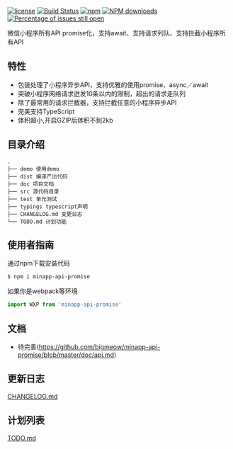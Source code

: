 [![license](https://img.shields.io/badge/license-MIT-blue.svg)](https://github.com/bigmeow/minapp-api-promise/blob/master/LICENSE)
[![Build Status](https://travis-ci.org/bigmeow/minapp-api-promise.svg?branch=master)](https://travis-ci.org/bigmeow/minapp-api-promise)
[![npm](https://img.shields.io/badge/npm-0.1.0-orange.svg)](https://www.npmjs.com/package/minapp-api-promise)
[![NPM downloads](http://img.shields.io/npm/dm/minapp-api-promise.svg?style=flat-square)](http://www.npmtrends.com/minapp-api-promise)
[![Percentage of issues still open](http://isitmaintained.com/badge/open/bigmeow/minapp-api-promise.svg)](http://isitmaintained.com/project/bigmeow/minapp-api-promise "Percentage of issues still open")

微信小程序所有API promise化，支持await、支持请求列队、支持拦截小程序所有API

## 特性

- 包装处理了小程序异步API，支持优雅的使用promise、async／await
- 突破小程序网络请求迸发10条以内的限制，超出的请求走队列
- 除了最常用的请求拦截器，支持拦截任意的小程序异步API
- 完美支持TypeScript
- 体积超小,开启GZIP后体积不到2kb


## 目录介绍

```
.
├── demo 使用demo
├── dist 编译产出代码
├── doc 项目文档
├── src 源代码目录
├── test 单元测试
├── typings typescript声明
├── CHANGELOG.md 变更日志
└── TODO.md 计划功能
```

## 使用者指南
通过npm下载安装代码

```bash
$ npm i minapp-api-promise
```

如果你是webpack等环境

```js
import WXP from 'minapp-api-promise'
```

## 文档
- 待完善(https://github.com/bigmeow/minapp-api-promise/blob/master/doc/api.md)

## 更新日志
[CHANGELOG.md](https://github.com/bigmeow/minapp-api-promise/blob/master/CHANGELOG.md)

## 计划列表
[TODO.md](https://github.com/bigmeow/minapp-api-promise/blob/master/TODO.md)

